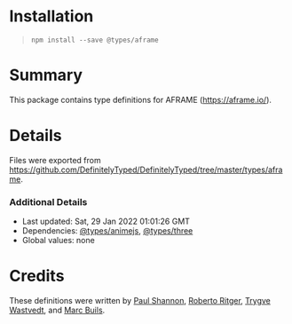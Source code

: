 # Installation
> `npm install --save @types/aframe`

# Summary
This package contains type definitions for AFRAME (https://aframe.io/).

# Details
Files were exported from https://github.com/DefinitelyTyped/DefinitelyTyped/tree/master/types/aframe.

### Additional Details
 * Last updated: Sat, 29 Jan 2022 01:01:26 GMT
 * Dependencies: [@types/animejs](https://npmjs.com/package/@types/animejs), [@types/three](https://npmjs.com/package/@types/three)
 * Global values: none

# Credits
These definitions were written by [Paul Shannon](https://github.com/devpaul), [Roberto Ritger](https://github.com/bertoritger), [Trygve Wastvedt](https://github.com/twastvedt), and [Marc Buils](https://github.com/metapins).
